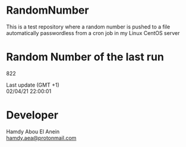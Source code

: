 # RandomNumber    
This is a test repository where a random number is pushed to a file automatically passwordless from a cron job in my Linux CentOS server    
# Random Number of the last run   
822
      
Last update (GMT +1)    
02/04/21 22:00:01
# Developer    
Hamdy Abou El Anein   
hamdy.aea@protonmail.com
